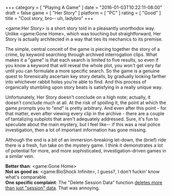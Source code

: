 +++
category = [ "Playing A Game" ]
date = "2016-01-03T10:22:11-08:00"
draft = false
game = [ "Her Story" ]
platform = [ "PC" ]
rating = [ "Good" ]
title = "Cool story, bro-- uh, ladybro"
+++

<game:Her Story> is a short story told in a pleasantly unorthodox way.  Unlike <game:Gone Home>, which was touching but straightforward, Her Story is actually architected in a way that ties its mechanics to its premise.

The simple, central conceit of the game is piecing together the story of a crime, by keyword searching through archived interrogation clips.  What makes it a "game" is that each search is limited to five results, so even if you know a keyword that will reveal the whole plot, you won't get very far until you can formulate a more specific search.  So the game is a genuine quest to forensically ascertain key story details, by gradually looking farther into whichever rabbit holes you're able to find.  And this process of organically stumbling upon story beats is satisfying in a really unique way.

Unfortunately, Her Story doesn't conclude on a high note; actually, it doesn't conclude much at all.  At the risk of spoiling it, the point at which the game prompts you to "end" is pretty arbitrary.  And even after this point - for that matter, even after viewing every clip in the archive - there are a couple of tantalizing subplots that aren't adequately addressed.  Sure, it's fun to speculate about the main mystery, but I feel like-- if this was a real police investigation, then a lot of important information has gone missing.

Although the end is a bit of an immersion-breaking let-down, the (brief) ride there is a fresh, fun take on the mystery game.  I think it demonstrates a lot of potential for more, and more sophisticated, investigation-driven games in a similar vein.

<b>Better than</b>: <game:Gone Home>  
<b>Not as good as</b>: <game:BioShock Infinite>, I guess?, I don't fuckin' know what's comparable.  
<b>One specific complaint</b>: The "Delete Session Data" function <a href="http://steamcommunity.com/app/368370/discussions/0/530645446327020006/">deletes more than just "session" data</a>.  That was annoying.
